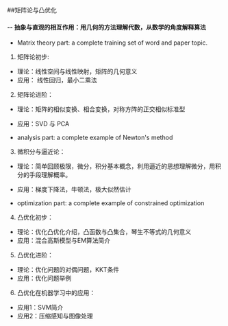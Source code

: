 
##矩阵论与凸优化
#### -- 抽象与直观的相互作用：用几何的方法理解代数，从数学的角度解释算法

* Matrix theory part: a complete training set of word and paper topic.

1. 矩阵论初步:  
 * 理论：线性空间与线性映射，矩阵的几何意义
 * 应用： 线性回归，最小二乘法

2. 矩阵论进阶：
 * 理论：矩阵的相似变换、相合变换，对称方阵的正交相似标准型
 * 应用：SVD 与 PCA

* analysis part: a complete example of Newton's method

3. 微积分与逼近论：
 * 理论：简单回顾极限，微分，积分基本概念，利用逼近的思想理解微分，用积分的手段理解概率。
 * 应用：梯度下降法，牛顿法，极大似然估计

* optimization part: a complete example of constrained optimization

4. 凸优化初步：
 * 理论：优化凸优化介绍，凸函数与凸集合，琴生不等式的几何意义
 * 应用：混合高斯模型与EM算法简介

5. 凸优化进阶：
 * 理论：优化问题的对偶问题，KKT条件
 * 应用：优化问题举例

6. 凸优化在机器学习中的应用：
 * 应用1：SVM简介
 * 应用2：压缩感知与图像处理

